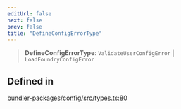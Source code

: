 ```yaml
---
editUrl: false
next: false
prev: false
title: "DefineConfigErrorType"
---
```


> **DefineConfigErrorType**: `ValidateUserConfigError` \| `LoadFoundryConfigError`

## Defined in

[bundler-packages/config/src/types.ts:80](https://github.com/evmts/tevm-monorepo/blob/main/bundler-packages/config/src/types.ts#L80)
